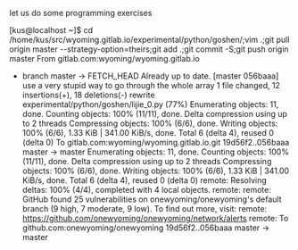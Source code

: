 let us do some programming exercises 

[kus@localhost ~]$ cd /home/kus/src/wyoming.gitlab.io/experimental/python/goshen/;vim .;git pull origin master --strategy-option=theirs;git add .;git commit -S;git push origin master
From gitlab.com:wyoming/wyoming.gitlab.io
 * branch            master     -> FETCH_HEAD
Already up to date.
[master 056baaa] use a very stupid way to go through the whole array
 1 file changed, 12 insertions(+), 18 deletions(-)
 rewrite experimental/python/goshen/lijie_0.py (77%)
Enumerating objects: 11, done.
Counting objects: 100% (11/11), done.
Delta compression using up to 2 threads
Compressing objects: 100% (6/6), done.
Writing objects: 100% (6/6), 1.33 KiB | 341.00 KiB/s, done.
Total 6 (delta 4), reused 0 (delta 0)
To gitlab.com:wyoming/wyoming.gitlab.io.git
   19d56f2..056baaa  master -> master
Enumerating objects: 11, done.
Counting objects: 100% (11/11), done.
Delta compression using up to 2 threads
Compressing objects: 100% (6/6), done.
Writing objects: 100% (6/6), 1.33 KiB | 341.00 KiB/s, done.
Total 6 (delta 4), reused 0 (delta 0)
remote: Resolving deltas: 100% (4/4), completed with 4 local objects.
remote: 
remote: GitHub found 25 vulnerabilities on onewyoming/onewyoming's default branch (9 high, 7 moderate, 9 low). To find out more, visit:
remote:      https://github.com/onewyoming/onewyoming/network/alerts
remote: 
To github.com:onewyoming/onewyoming
   19d56f2..056baaa  master -> master

